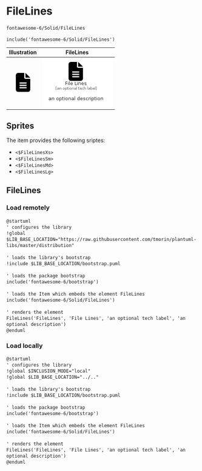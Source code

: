 # FileLines


```text
fontawesome-6/Solid/FileLines
```

```text
include('fontawesome-6/Solid/FileLines')
```



| Illustration | FileLines |
| :---: | :---: |
| ![illustration for Illustration](../../fontawesome-6/Solid/FileLines.png) | ![illustration for FileLines](../../fontawesome-6/Solid/FileLines.Local.png) |



## Sprites
The item provides the following sriptes:

- `<$FileLinesXs>`
- `<$FileLinesSm>`
- `<$FileLinesMd>`
- `<$FileLinesLg>`





## FileLines

### Load remotely
```plantuml
@startuml
' configures the library
!global $LIB_BASE_LOCATION="https://raw.githubusercontent.com/tmorin/plantuml-libs/master/distribution"

' loads the library's bootstrap
!include $LIB_BASE_LOCATION/bootstrap.puml

' loads the package bootstrap
include('fontawesome-6/bootstrap')

' loads the Item which embeds the element FileLines
include('fontawesome-6/Solid/FileLines')

' renders the element
FileLines('FileLines', 'File Lines', 'an optional tech label', 'an optional description')
@enduml
```

### Load locally
```plantuml
@startuml
' configures the library
!global $INCLUSION_MODE="local"
!global $LIB_BASE_LOCATION="../.."

' loads the library's bootstrap
!include $LIB_BASE_LOCATION/bootstrap.puml

' loads the package bootstrap
include('fontawesome-6/bootstrap')

' loads the Item which embeds the element FileLines
include('fontawesome-6/Solid/FileLines')

' renders the element
FileLines('FileLines', 'File Lines', 'an optional tech label', 'an optional description')
@enduml
```

